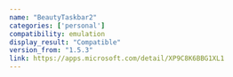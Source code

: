 ```yaml
---
name: "BeautyTaskbar2"
categories: ['personal']
compatibility: emulation
display_result: "Compatible"
version_from: "1.5.3"
link: https://apps.microsoft.com/detail/XP9C8K6BBG1XL1
---
```

